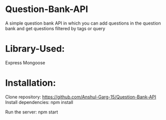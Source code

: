 # Question-Bank-API
A simple question bank API in which you can add questions in the question bank and get questions filtered by tags or query

# Library-Used:
Express
Mongoose

# Installation:
Clone repository: https://github.com/Anshul-Garg-15/Question-Bank-API
Install dependencies: npm install

Run the server: npm start
